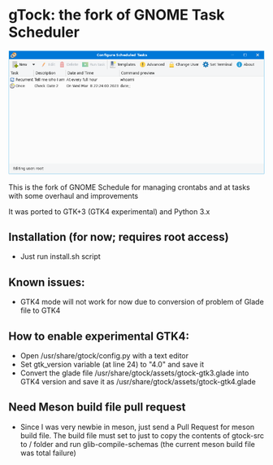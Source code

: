 # gTock: the fork of GNOME Task Scheduler

![Screenshot](gtock-screenshot.png)

This is the fork of GNOME Schedule for managing crontabs and at tasks with some overhaul and improvements

It was ported to GTK+3 (GTK4 experimental) and Python 3.x

## Installation (for now; requires root access)
* Just run install.sh script

## Known issues:
* GTK4 mode will not work for now due to conversion of problem of Glade file to GTK4

## How to enable experimental GTK4:
* Open /usr/share/gtock/config.py with a text editor
* Set gtk_version variable (at line 24) to "4.0" and save it
* Convert the glade file /usr/share/gtock/assets/gtock-gtk3.glade into GTK4 version and save it as /usr/share/gtock/assets/gtock-gtk4.glade

## Need Meson build file pull request
* Since I was very newbie in meson, just send a Pull Request for meson build file. The build file must set to just to copy the contents of gtock-src to / folder and run glib-compile-schemas (the current meson build file was total failure)
